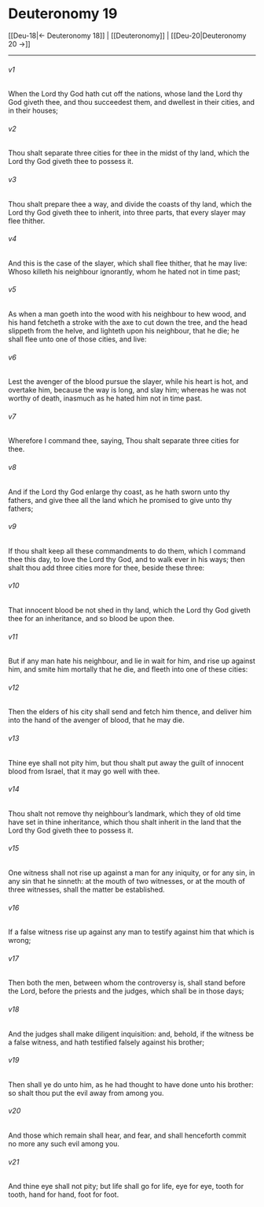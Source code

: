 # Deuteronomy 19

[[Deu-18|← Deuteronomy 18]] | [[Deuteronomy]] | [[Deu-20|Deuteronomy 20 →]]
***

###### v1
When the Lord thy God hath cut off the nations, whose land the Lord thy God giveth thee, and thou succeedest them, and dwellest in their cities, and in their houses;
###### v2
Thou shalt separate three cities for thee in the midst of thy land, which the Lord thy God giveth thee to possess it.
###### v3
Thou shalt prepare thee a way, and divide the coasts of thy land, which the Lord thy God giveth thee to inherit, into three parts, that every slayer may flee thither.
###### v4
And this is the case of the slayer, which shall flee thither, that he may live: Whoso killeth his neighbour ignorantly, whom he hated not in time past;
###### v5
As when a man goeth into the wood with his neighbour to hew wood, and his hand fetcheth a stroke with the axe to cut down the tree, and the head slippeth from the helve, and lighteth upon his neighbour, that he die; he shall flee unto one of those cities, and live:
###### v6
Lest the avenger of the blood pursue the slayer, while his heart is hot, and overtake him, because the way is long, and slay him; whereas he was not worthy of death, inasmuch as he hated him not in time past.
###### v7
Wherefore I command thee, saying, Thou shalt separate three cities for thee.
###### v8
And if the Lord thy God enlarge thy coast, as he hath sworn unto thy fathers, and give thee all the land which he promised to give unto thy fathers;
###### v9
If thou shalt keep all these commandments to do them, which I command thee this day, to love the Lord thy God, and to walk ever in his ways; then shalt thou add three cities more for thee, beside these three:
###### v10
That innocent blood be not shed in thy land, which the Lord thy God giveth thee for an inheritance, and so blood be upon thee.
###### v11
But if any man hate his neighbour, and lie in wait for him, and rise up against him, and smite him mortally that he die, and fleeth into one of these cities:
###### v12
Then the elders of his city shall send and fetch him thence, and deliver him into the hand of the avenger of blood, that he may die.
###### v13
Thine eye shall not pity him, but thou shalt put away the guilt of innocent blood from Israel, that it may go well with thee.
###### v14
Thou shalt not remove thy neighbour’s landmark, which they of old time have set in thine inheritance, which thou shalt inherit in the land that the Lord thy God giveth thee to possess it.
###### v15
One witness shall not rise up against a man for any iniquity, or for any sin, in any sin that he sinneth: at the mouth of two witnesses, or at the mouth of three witnesses, shall the matter be established.
###### v16
If a false witness rise up against any man to testify against him that which is wrong;
###### v17
Then both the men, between whom the controversy is, shall stand before the Lord, before the priests and the judges, which shall be in those days;
###### v18
And the judges shall make diligent inquisition: and, behold, if the witness be a false witness, and hath testified falsely against his brother;
###### v19
Then shall ye do unto him, as he had thought to have done unto his brother: so shalt thou put the evil away from among you.
###### v20
And those which remain shall hear, and fear, and shall henceforth commit no more any such evil among you.
###### v21
And thine eye shall not pity; but life shall go for life, eye for eye, tooth for tooth, hand for hand, foot for foot. 
